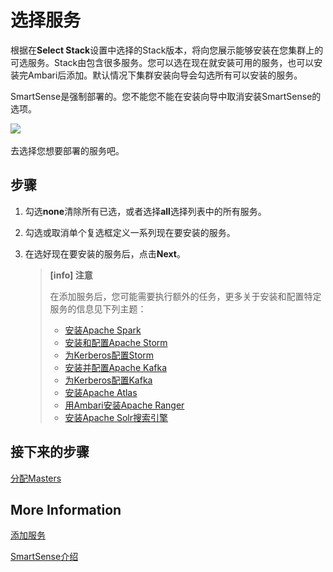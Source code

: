 # 选择服务

根据在**Select Stack**设置中选择的Stack版本，将向您展示能够安装在您集群上的可选服务。Stack由包含很多服务。您可以选在现在就安装可用的服务，也可以安装完Ambari后添加。默认情况下集群安装向导会勾选所有可以安装的服务。

SmartSense是强制部署的。您不能您不能在安装向导中取消安装SmartSense的选项。

![](..\..\image\smartsense.png)

去选择您想要部署的服务吧。

## 步骤

1. 勾选**none**清除所有已选，或者选择**all**选择列表中的所有服务。

2. 勾选或取消单个复选框定义一系列现在要安装的服务。

3. 在选好现在要安装的服务后，点击**Next**。

   > **[info] 注意**
   >
   > 在添加服务后，您可能需要执行额外的任务，更多关于安装和配置特定服务的信息见下列主题：
   >
   > - [安装Apache Spark](https://docs.hortonworks.com/HDPDocuments/HDP3/HDP-3.1.0/installing-spark/content/installing_spark.html)
   > - [安装和配置Apache Storm](https://docs.hortonworks.com/HDPDocuments/HDP3/HDP-3.1.0/installing-configuring-storm/content/installing_apache_storm.html)
   > - [为Kerberos配置Storm](https://docs.hortonworks.com/HDPDocuments/HDP3/HDP-3.1.0/authentication-with-kerberos/content/kerberos_storm_configuring_storm_for_kerberos_using_ambari.html)
   > - [安装并配置Apache Kafka](https://docs.hortonworks.com/HDPDocuments/HDP3/HDP-3.1.0/installing-configuring-kafka/content/installing_kafka.html)
   > - [为Kerberos配置Kafka](https://docs.hortonworks.com/HDPDocuments/HDP3/HDP-3.1.0/authentication-with-kerberos/content/kerberos_kafka_configuring_kafka_for_kerberos_using_ambari.html)
   > - [安装Apache Atlas](https://docs.hortonworks.com/HDPDocuments/HDP3/HDP-3.1.0/installing-atlas/content/migrating_atlas_metadata_when_upgrading_to_hdp-3_0.html)
   > - [用Ambari安装Apache Ranger](https://docs.hortonworks.com/HDPDocuments/HDP3/HDP-3.1.0/installing-ranger/content/installing_ranger_using_ambari.html)
   > - [安装Apache Solr搜索引擎](https://docs.hortonworks.com/HDPDocuments/HDPS/HDPS-4.0.0/bk_solr-search-installation/content/ch_hdp-search.html)

## 接下来的步骤

[分配Masters](../09-assign-masters/README.md)

## More Information

[添加服务](https://docs.hortonworks.com/HDPDocuments/Ambari-2.7.3.0/managing-and-monitoring-ambari/content/amb_add_a_service.html)

[SmartSense介绍](https://docs.hortonworks.com/HDPDocuments/SS1/SmartSense-1.5.1/introduction/content/ss_smartsense_intro.html)